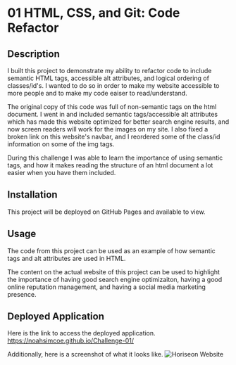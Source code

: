 # 01 HTML, CSS, and Git: Code Refactor

## Description
I built this project to demonstrate my ability to refactor code to include semantic HTML tags, accessible alt attributes, and logical ordering of classes/id's. I wanted to do so in order to make my website accessible to more people and to make my code eaiser to read/understand.

The original copy of this code was full of non-semantic tags on the html document. I went in and included semantic tags/accessible alt attributes which has made this website optimized for better search engine results, and now screen readers will work for the images on my site. I also fixed a broken link on this website's navbar, and I reordered some of the class/id information on some of the img tags.

During this challenge I was able to learn the importance of using semantic tags, and how it makes reading the structure of an html document a lot easier when you have them included.

## Installation
This project will be deployed on GitHub Pages and available to view.

## Usage
The code from this project can be used as an example of how semantic tags and alt attributes are used in HTML.

The content on the actual website of this project can be used to highlight the importance of having good search engine optimizaiton, having a good online reputation management, and having a social media marketing presence.

## Deployed Application
Here is the link to access the deployed application. 
https://noahsimcoe.github.io/Challenge-01/

Additionally, here is a screenshot of what it looks like.
![Horiseon Website](https://github.com/noahsimcoe/Challenge-01/assets/109931528/cb0a7e4c-9f1e-495c-8008-72f7017d7716)
